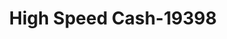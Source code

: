 ---
f_zip-code: 92618
f_state-code: CA
title: High Speed Cash-19398
f_phone: 949-727-2452
f_city-only: Irvine
f_address: 658 Saint Vincent Irvine
f_location-unique-id: '19398'
slug: high-speed-cash-19398
updated-on: '2024-05-30T13:46:58.046Z'
created-on: '2024-05-30T13:36:59.803Z'
published-on: '2024-05-30T13:54:32.469Z'
f_city-state: cms/city/irvine-ca.md
f_company: cms/company/high-speed-cash.md
f_state: cms/state/california.md
layout: '[payday-loan].html'
tags: payday-loan
---